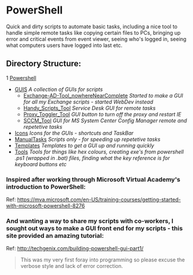 # PowerShell
Quick and dirty scripts to automate basic tasks, including a nice tool to handle simple remote tasks like copying certain files to PCs, bringing up error and critical events from event viewer, seeing who's logged in, seeing what computers users have logged into last etc.

## Directory Structure:

1 [Powershell](https://github.com/jayfiled/PowerShell/tree/master/PowerShell)
  - [GUIS](https://github.com/jayfiled/PowerShell/tree/master/PowerShell/GUIS) *A collection of GUIs for scripts*
    - [Exchange-AD-Tool_nowhereNearComplete](https://github.com/jayfiled/PowerShell/tree/master/PowerShell/GUIS/Exchange-AD-Tool_nowhereNearComplete) *Started to make a GUI for all my Exchange scripts - started WebDev instead*
    - [Handy_Scripts_Tool](https://github.com/jayfiled/PowerShell/tree/master/PowerShell/GUIS/Handy_Scripts_Tool) *Service Desk GUI for remote tasks*
    - [Proxy_Toggler_Tool](https://github.com/jayfiled/PowerShell/tree/master/PowerShell/GUIS/Proxy_Toggler_Tool) *GUI button to turn off the proxy and restart IE*
    - [SCCM_Tool](https://github.com/jayfiled/PowerShell/tree/master/PowerShell/GUIS/SCCM_Tool) *GUI for MS System Center Config Manager remote and repetetive tasks*
  - [Icons](https://github.com/jayfiled/PowerShell/tree/master/PowerShell/Icons) *Icons for the GUIs - shortcuts and TaskBar* 
  - [ManualTasks](https://github.com/jayfiled/PowerShell/tree/master/PowerShell/ManualTasks) *Scripts only - for speeding up repetetive tasks*
  - [Templates](https://github.com/jayfiled/PowerShell/tree/master/PowerShell/Templates) *Templates to get a GUI up and running quickly* 
  - [Tools](https://github.com/jayfiled/PowerShell/tree/master/PowerShell/Tools/External) *Tools for things like hex colours, creating exe's from powershell .ps1 (wrapped in .bat) files, finding what the key reference is for keyboard buttons etc*

### Inspired after working through Microsoft Virtual Academy's introduction to PowerShell:
Ref: https://mva.microsoft.com/en-US/training-courses/getting-started-with-microsoft-powershell-8276

### And wanting a way to share my scripts with co-workers, I sought out ways to make a GUI front end for my scripts - this site provided an amazing tutorial:
Ref: http://techgenix.com/building-powershell-gui-part1/ 

> This was my very first foray into programming so please excuse the verbose style and lack of error correction. 
